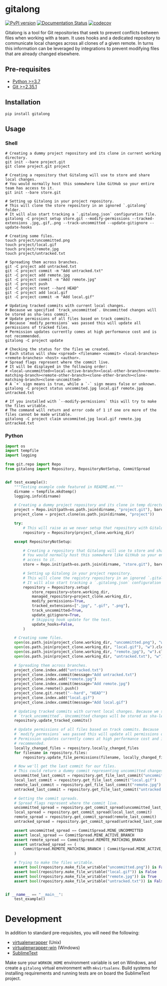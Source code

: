 # gitalong

[![PyPI version](https://badge.fury.io/py/gitalong.svg)](https://badge.fury.io/py/gitalong)
[![Documentation Status](https://readthedocs.org/projects/gitalong/badge/?version=latest)](https://gitalong.readthedocs.io/en/latest)
[![codecov](https://codecov.io/gh/douglaslassance/gitalong/branch/main/graph/badge.svg?token=5267NA3EQQ)](https://codecov.io/gh/douglaslassance/gitalong)

Gitalong is a tool for Git repositories that seek to prevent conflicts between files when working with a team.
It uses hooks and a dedicated repository to communicate local changes across all clones of a given remote.
In turns this information can be leveraged by integrations to prevent modifying files that are already changed elsewhere.

## Pre-requisites

-   [Python >=3.7](https://www.python.org/downloads/)
-   [Git >=2.35.1](https://git-scm.com/downloads)

## Installation

```
pip install gitalong
```

## Usage

### Shell

```shell
# Creating a dummy project repository and its clone in current working directory.
git init --bare project.git
git clone project.git project

# Creating a repository that Gitalong will use to store and share local changes.
# You would normally host this somewhere like GitHub so your entire team has access to it.
git init --bare store.git

# Setting up Gitalong in your project repository.
# This will clone the store repository in an ignored `.gitalong` folder.
# It will also start tracking a `.gitalong.json` configuration file.
gitalong -C project setup store.git --modify-permissions --tracked-extensions .jpg,.gif,.png --track-uncommitted --update-gitignore --update-hooks

# Creating some files.
touch project/uncommitted.png
touch project/local.gif
touch project/remote.jpg
touch project/untracked.txt

# Spreading them across branches.
git -C project add untracked.txt
git -C project commit -m "Add untracked.txt"
git -C project add remote.jpg
git -C project commit -m "Add remote.jpg"
git -C project push
git -C project reset --hard HEAD^
git -C project add local.gif
git -C project commit -m "Add local.gif"

# Updating tracked commits with current local changes.
# Because we specified `track_uncommitted`. Uncommitted changes will be stored as sha-less commit.
# Update permissions of all files based on track commits.
# Because `modify_permssions` was passed this will update all permissions of tracked files.
# Permission updates currently comes at high performance cost and is not recommended.
gitalong -C project update

# Checking the status for the files we created.
# Each status will show <spread> <filename> <commit> <local-branches> <remote-branches> <host> <author>.
# Spread flags represent where the commit live.
# It will be displayed in the following order:
# <local-uncommitted><local-active-branch><local-other-branch><remote-matching-branch><remote-other-branch><clone-other-branch><clone-matching-branch><clone-uncomitted>
# A `+` sign means is true, while a `-` sign means false or unknown.
gitalong -C project status uncommited.jpg local.gif remote.jpg untracked.txt

# If you installed with `--modify-permissions` this will try to make the files writable.
# The command will return and error code of 1 if one ore more of the files cannot be made writable.
gitalong -C project claim uncommited.jpg local.gif remote.jpg untracked.txt
```

### Python

```python
import os
import tempfile
import logging

from git.repo import Repo
from gitalong import Repository, RepositoryNotSetup, CommitSpread


def test_example():
    """Testing example code featured in README.md."""
    dirname = tempfile.mkdtemp()
    logging.info(dirname)

    # Creating a dummy project repository and its clone in temp directory.
    project = Repo.init(path=os.path.join(dirname, "project.git"), bare=True)
    project_clone = project.clone(os.path.join(dirname, "project"))

    try:
        # This will raise as we never setup that repository with Gitalong.
        repository = Repository(project_clone.working_dir)

    except RepositoryNotSetup:

        # Creating a repository that Gitalong will use to store and share local changes.
        # You would normally host this somewhere like GitHub so your entire team has
        # access to it.
        store = Repo.init(path=os.path.join(dirname, "store.git"), bare=True)

        # Setting up Gitalong in your project repository.
        # This will clone the registry repository in an ignored `.gitalong` folder.
        # It will also start tracking a `.gitalong.json` configuration file.
        repository = Repository.setup(
            store_repository=store.working_dir,
            managed_repository=project_clone.working_dir,
            modify_permissions=True,
            tracked_extensions=[".jpg", ".gif", ".png"],
            track_uncommitted=True,
            update_gitignore=True,
            # Skipping hook update for the test.
            update_hooks=False,
        )

    # Creating some files.
    open(os.path.join(project_clone.working_dir, "uncommitted.png"), "w").close()
    open(os.path.join(project_clone.working_dir, "local.gif"), "w").close()
    open(os.path.join(project_clone.working_dir, "remote.jpg"), "w").close()
    open(os.path.join(project_clone.working_dir, "untracked.txt"), "w").close()

    # Spreading them across branches.
    project_clone.index.add("untracked.txt")
    project_clone.index.commit(message="Add untracked.txt")
    project_clone.index.add("remote.jpg")
    project_clone.index.commit(message="Add remote.jpg")
    project_clone.remote().push()
    project_clone.git.reset("--hard", "HEAD^")
    project_clone.index.add("local.gif")
    project_clone.index.commit(message="Add local.gif")

    # Updating tracked commits with current local changes. Because we specified
    # `track_uncommitted`. Uncommitted changes will be stored as sha-less commit.
    repository.update_tracked_commits()

    # Update permissions of all files based on track commits. Because
    # `modify_permssions` was passed this will update all permissions of tracked files.
    # Permission updates currently comes at high performance cost and is not
    # recommended.
    locally_changed_files = repository.locally_changed_files
    for filename in repository.files:
        repository.update_file_permissions(filename, locally_changed_files)

    # Now we'll get the last commit for our files.
    # This could return a dummy commit representing uncommitted changes.
    uncommitted_last_commit = repository.get_file_last_commit("uncommitted.png")
    local_last_commit = repository.get_file_last_commit("local.gif")
    remote_last_commit = repository.get_file_last_commit("remote.jpg")
    untracked_last_commit = repository.get_file_last_commit("untracked.txt")

    # Getting the commit spreads.
    # Spread flags represent where the commit live.
    uncommitted_spread = repository.get_commit_spread(uncommitted_last_commit)
    local_spread = repository.get_commit_spread(local_last_commit)
    remote_spread = repository.get_commit_spread(remote_last_commit)
    untracked_spread = repository.get_commit_spread(untracked_last_commit)

    assert uncommitted_spread == CommitSpread.MINE_UNCOMMITTED
    assert local_spread == CommitSpread.MINE_ACTIVE_BRANCH
    assert remote_spread == CommitSpread.REMOTE_MATCHING_BRANCH
    assert untracked_spread == (
        CommitSpread.REMOTE_MATCHING_BRANCH | CommitSpread.MINE_ACTIVE_BRANCH
    )

    # Trying to make the files writable.
    assert bool(repository.make_file_writable("uncommitted.png")) is False
    assert bool(repository.make_file_writable("local.gif")) is False
    assert bool(repository.make_file_writable("remote.jpg")) is True
    assert bool(repository.make_file_writable("untracked.txt")) is False


if __name__ == "__main__":
    test_example()

```

# Development

In addition to standard pre-requisites, you will need the following:

-   [virtualenwrapper](https://pypi.org/project/virtualenvwrapper/) (Unix)
-   [virtualenwrapper-win](https://pypi.org/project/virtualenvwrapper-win/) (Windows)
-   [SublimeText](https://www.sublimetext.com/)

Make sure your `WORKON_HOME` environment variable is set on Windows, and create a `gitalong` virtual environment with `mkvirtualenv`.
Build systems for installing requirements and running tests are on board the SublimeText project.
